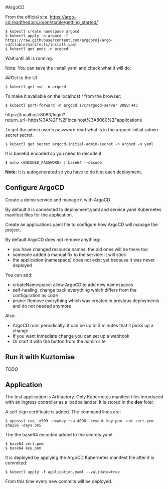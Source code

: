 #ArgoCD

From the official site: https://argo-cd.readthedocs.io/en/stable/getting_started/

```
$ kubectl create namespace argocd
$ kubectl apply -n argocd -f https://raw.githubusercontent.com/argoproj/argo-cd/stable/manifests/install.yaml
$ kubectl get pods -n argocd
```

Wait until all is running.

Note: You can save the install.yaml and check what it will do.

##Get to the UI

```
$ kubectl get svc -n argocd
```

To make it available on the localhost / from the browser:
```
$ kubectl port-forward -n argocd svc/argocd-server 8080:443
```

https://localhost:8080/login?return_url=https%3A%2F%2Flocalhost%3A8080%2Fapplications

To get the admin user's password read what is in the argocd-initial-admin-secret secret.
```
$ kubectl get secret argocd-initial-admin-secret -n argocd -o yaml
```

It is base64 encoded so you need to decode it:
```
$ echo <ENCODED_PASSWORD> | base64 --decode
```

**Note:** It is autogenerated so you have to do it at each deployment.

## Configure ArgoCD

Create a demo service and manage it with ArgoCD 

By default it is connected to deployment.yaml and service.yaml Kubernetes manifest files for the application.

Create an applications.yaml file to configure how ArgoCD will manage the project.

By default ArgoCD does not remove anything:
- you have changed resource names: the old ones will be there too
- someone added a manual fix to the service: it will stick
- the application (namespace) does not exist yet because it was never deployed

You can add:
- createNamespace: allow ArgoCD to add new namespaces
- self-healing: change back everything which differs from the configuration as code
- prune: Remove everything which was created in previous deployments and do not needed anymore

Also:
- ArgoCD runs periodically. it can be up to 3 minutes that it picks up a change
- If you want inmediate change you can set up a webhook
- Or start it with the button from the admin site

## Run it with Kuztomise

*TODO* 

## Application

The test application is Artifactory. Only Kubernetes manifest files introduced with an ingress controller as a loadballander.
It is stored in the **dev** foler.

A self-sign certificate is added.
The command lines are:
```
$ openssl req -x509 -newkey rsa:4096 -keyout key.pem -out cert.pem -sha256 -days 365
```
The the base64 encoded added to the secrets.yaml
```
$ base64 cert.pem
$ base64 key.pem
```

It is deployed by applying the ArgoCD Kubernetes manifest file after it is commited:
```
$ kubectl apply -f application.yaml --validate=true
```

From this time every new commits will be deployed.
